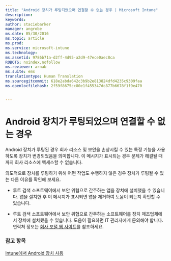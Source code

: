 ```yaml
---
title: "Android 장치가 루팅되었으며 연결할 수 없는 경우 | Microsoft Intune"
description: 
keywords: 
author: staciebarker
manager: angrobe
ms.date: 05/30/2016
ms.topic: article
ms.prod: 
ms.service: microsoft-intune
ms.technology: 
ms.assetid: 9786b71a-d2ff-4d95-a2d9-47ece0aec8ca
ROBOTS: noindex,nofollow
ms.reviewer: arnab
ms.suite: ems
translationtype: Human Translation
ms.sourcegitcommit: 618e2abda642c3b9b2e813824dfd4235c9309faa
ms.openlocfilehash: 2f59f8675cc80e1f455347dc877b6678f1f9e470


---
```



# Android 장치가 루팅되었으며 연결할 수 없는 경우

Android 장치가 루팅된 경우 회사 리소스 및 보안을 손상시킬 수 있는 특정 기능을 사용하도록 장치가 변경되었음을 의미합니다. 이 메시지가 표시되는 경우 문제가 해결될 때까지 회사 리소스에 액세스할 수 없습니다.

의도적으로 장치를 루팅하기 위해 어떤 작업도 수행하지 않은 경우 장치가 루팅될 수 있는 다른 이유를 확인해 보세요.

- 루트 검색 소프트웨어에서 보안 위협으로 간주하는 앱을 장치에 설치했을 수 있습니다. 앱을 설치한 후 이 메시지가 표시되면 앱을 제거하여 도움이 되는지 확인할 수 있습니다.

- 루트 검색 소프트웨어에서 보안 위협으로 간주하는 소프트웨어를 장치 제조업체에서 장치에 설치했을 수 있습니다. 도움이 필요하면 IT 관리자에게 문의해야 합니다. 연락처 정보는 [회사 포털 웹 사이트](http://portal.manage.microsoft.com)를 참조하세요.


### 참고 항목
[Intune에서 Android 장치 사용](using-your-android-device-with-intune.md)



<!--HONumber=Jul16_HO4-->


